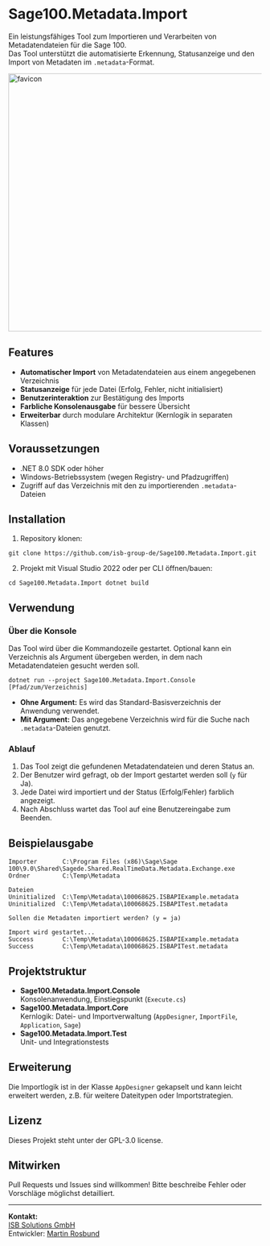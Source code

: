 # Sage100.Metadata.Import

Ein leistungsfähiges Tool zum Importieren und Verarbeiten von Metadatendateien für die Sage 100.  
Das Tool unterstützt die automatisierte Erkennung, Statusanzeige und den Import von Metadaten im `.metadata`-Format.

<img width="512" height="512" alt="favicon" src="https://github.com/user-attachments/assets/e18e1e42-7103-4608-941e-3a100bdab708" />

## Features

- **Automatischer Import** von Metadatendateien aus einem angegebenen Verzeichnis
- **Statusanzeige** für jede Datei (Erfolg, Fehler, nicht initialisiert)
- **Benutzerinteraktion** zur Bestätigung des Imports
- **Farbliche Konsolenausgabe** für bessere Übersicht
- **Erweiterbar** durch modulare Architektur (Kernlogik in separaten Klassen)

## Voraussetzungen

- .NET 8.0 SDK oder höher
- Windows-Betriebssystem (wegen Registry- und Pfadzugriffen)
- Zugriff auf das Verzeichnis mit den zu importierenden `.metadata`-Dateien

## Installation

1. Repository klonen:
```
git clone https://github.com/isb-group-de/Sage100.Metadata.Import.git
```

2. Projekt mit Visual Studio 2022 oder per CLI öffnen/bauen:
```
cd Sage100.Metadata.Import dotnet build
```


## Verwendung

### Über die Konsole

Das Tool wird über die Kommandozeile gestartet. Optional kann ein Verzeichnis als Argument übergeben werden, in dem nach Metadatendateien gesucht werden soll.
```
dotnet run --project Sage100.Metadata.Import.Console [Pfad/zum/Verzeichnis]
```

- **Ohne Argument:** Es wird das Standard-Basisverzeichnis der Anwendung verwendet.
- **Mit Argument:** Das angegebene Verzeichnis wird für die Suche nach `.metadata`-Dateien genutzt.

### Ablauf

1. Das Tool zeigt die gefundenen Metadatendateien und deren Status an.
2. Der Benutzer wird gefragt, ob der Import gestartet werden soll (`y` für Ja).
3. Jede Datei wird importiert und der Status (Erfolg/Fehler) farblich angezeigt.
4. Nach Abschluss wartet das Tool auf eine Benutzereingabe zum Beenden.

## Beispielausgabe
```
Importer       C:\Program Files (x86)\Sage\Sage 100\9.0\Shared\Sagede.Shared.RealTimeData.Metadata.Exchange.exe
Ordner         C:\Temp\Metadata

Dateien
Uninitialized  C:\Temp\Metadata\100068625.ISBAPIExample.metadata
Uninitialized  C:\Temp\Metadata\100068625.ISBAPITest.metadata

Sollen die Metadaten importiert werden? (y = ja)

Import wird gestartet...
Success        C:\Temp\Metadata\100068625.ISBAPIExample.metadata
Success        C:\Temp\Metadata\100068625.ISBAPITest.metadata
```


## Projektstruktur

- **Sage100.Metadata.Import.Console**  
  Konsolenanwendung, Einstiegspunkt (`Execute.cs`)
- **Sage100.Metadata.Import.Core**  
  Kernlogik: Datei- und Importverwaltung (`AppDesigner`, `ImportFile`, `Application`, `Sage`)
- **Sage100.Metadata.Import.Test**  
  Unit- und Integrationstests

## Erweiterung

Die Importlogik ist in der Klasse `AppDesigner` gekapselt und kann leicht erweitert werden, z.B. für weitere Dateitypen oder Importstrategien.

## Lizenz

Dieses Projekt steht unter der GPL-3.0 license.

## Mitwirken

Pull Requests und Issues sind willkommen! Bitte beschreibe Fehler oder Vorschläge möglichst detailliert.

---

**Kontakt:**  
[ISB Solutions GmbH](https://www.isb-solutions.de/)  
Entwickler: [Martin Rosbund](mailto:martin.rosbund@isb-solutions.de)


